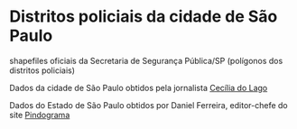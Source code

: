 # Distritos policiais da cidade de São Paulo

 shapefiles oficiais da Secretaria de Segurança Pública/SP (polígonos dos distritos policiais)
 
 Dados da cidade de São Paulo obtidos pela jornalista [Cecília do Lago](https://twitter.com/ceciliadolago)
 
 Dados do Estado de São Paulo obtidos por Daniel Ferreira, editor-chefe do site [Pindograma](https://pindograma.com.br) 
 

